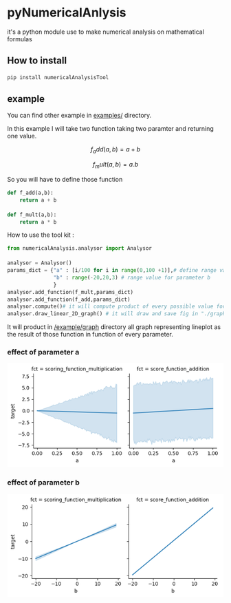 # pyNumericalAnlysis
it's a python module use to make numerical analysis on mathematical formulas


## How to install 

```bash
pip install numericalAnalysisTool
```

## example 

You can find other example in [examples/](examples/) directory.

In this example I will take two function taking two paramter and returning one value. 

```math
f_add(a,b) = a + b
```

```math
f_mult(a,b) = a.b
```

So you will have to define those function 

```python 
def f_add(a,b):
    return a + b

def f_mult(a,b):
    return a * b
```

How to use the tool kit : 

```python
from numericalAnalysis.analysor import Analysor

analysor = Analysor()
params_dict = {"a" : [i/100 for i in range(0,100 +1)],# define range value for your parameter a
               "b" : range(-20,20,3) # range value for parameter b
               }
analysor.add_function(f_mult,params_dict)
analysor.add_function(f_add,params_dict)
analysor.compute()# it will compute product of every possible value for a and b gived before
analysor.draw_linear_2D_graph() # it will draw and save fig in "./graph" directory
```

It will product in [/example/graph]() directory all graph representing lineplot as the result of those function in function of every parameter.

### effect of parameter a 
![](examples/graph/scoring_function_multiplication_score_function_addition_a.png)

### effect of parameter b 

![](examples/graph/scoring_function_multiplication_score_function_addition_b.png)


